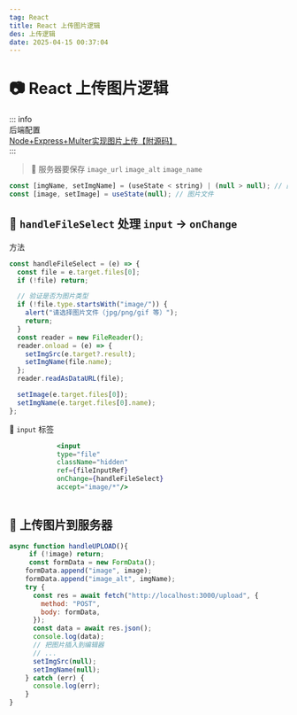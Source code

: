 ```yaml
---
tag: React
title: React 上传图片逻辑
des: 上传逻辑
date: 2025-04-15 00:37:04
---
```



# 📷 React 上传图片逻辑
::: info   
后端配置     
[Node+Express+Multer实现图片上传【附源码】](https://bbs.huaweicloud.com/blogs/383583)    
:::


> 📝 服务器要保存 `image_url` `image_alt` `image_name`

```js
const [imgName, setImgName] = (useState < string) | (null > null); // 图片名字
const [image, setImage] = useState(null); // 图片文件
```

## 🔄 `handleFileSelect` 处理 `input` -> `onChange`

方法

```js
const handleFileSelect = (e) => {
  const file = e.target.files[0];
  if (!file) return;

  // 验证是否为图片类型
  if (!file.type.startsWith("image/")) {
    alert("请选择图片文件（jpg/png/gif 等）");
    return;
  }
  const reader = new FileReader();
  reader.onload = (e) => {
    setImgSrc(e.target?.result);
    setImgName(file.name);
  };
  reader.readAsDataURL(file);

  setImage(e.target.files[0]);
  setImgName(e.target.files[0].name);
};
```

📁 `input` 标签

```jsx
            <input
            type="file"
            className="hidden"
            ref={fileInputRef}
            onChange={handleFileSelect}
            accept="image/*"/>
          
```

## 🚀 上传图片到服务器
```js
async function handleUPLOAD(){
     if (!image) return;
     const formData = new FormData();
    formData.append("image", image);
    formData.append("image_alt", imgName);
    try {
      const res = await fetch("http://localhost:3000/upload", {
        method: "POST",
        body: formData,
      });
      const data = await res.json();
      console.log(data);
      // 把图片插入到编辑器
      // ...
      setImgSrc(null);
      setImgName(null);
    } catch (err) {
      console.log(err);
    }
}

```
